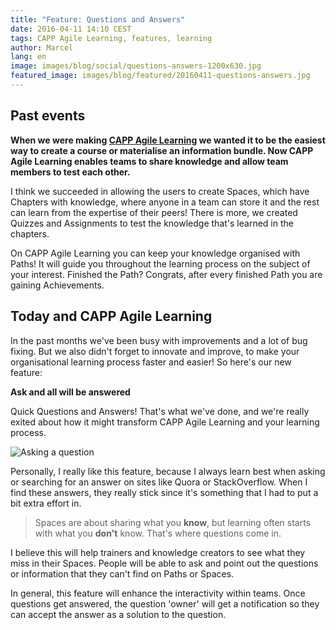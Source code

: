```yaml
---
title: "Feature: Questions and Answers"
date: 2016-04-11 14:10 CEST
tags: CAPP Agile Learning, features, learning
author: Marcel
lang: en
image: images/blog/social/questions-answers-1200x630.jpg
featured_image: images/blog/featured/20160411-questions-answers.jpg
---
```


## Past events

__When we were making [CAPP Agile Learning](/capp-agile-learning/) we wanted it to be the easiest way to create a course or materialise an information bundle. Now CAPP Agile Learning enables teams to share knowledge and allow team members to test each other.__

I think we succeeded in allowing the users to create Spaces, which have Chapters with knowledge, where anyone in a team can store it and the rest can learn from the expertise of their peers! There is more, we created Quizzes and Assignments to test the knowledge that's learned in the chapters.

On CAPP Agile Learning you can keep your knowledge organised with Paths! It will guide you throughout the learning process on the subject of your interest. Finished the Path? Congrats, after every finished Path you are gaining Achievements.

## Today and CAPP Agile Learning

In the past months we've been busy with improvements and a lot of bug fixing. But we also didn't forget to innovate and improve, to make your organisational learning process faster and easier! So here's our new feature:

__Ask and all will be answered__

Quick Questions and Answers! That's what we've done, and we're really exited about how it might transform CAPP Agile Learning and your learning process.

![Asking a question](/images/blog/en/questions.png)

Personally, I really like this feature, because I always learn best when asking or searching for an answer on sites like Quora or StackOverflow. When I find these answers, they really stick since it's something that I had to put a bit extra effort in.

> Spaces are about sharing what you __know__, but learning often starts with what you __don't__ know. That's where questions come in.

I believe this will help trainers and knowledge creators to see what they miss in their Spaces. People will be able to ask and point out the questions or information that they can't find on Paths or Spaces.

In general, this feature will enhance the interactivity within teams. Once questions get answered, the question 'owner' will get a notification so they can accept the answer as a solution to the question.
